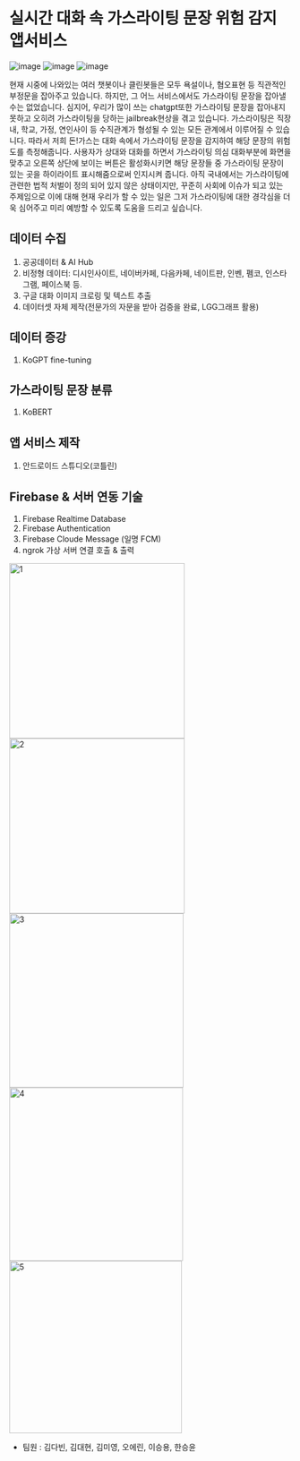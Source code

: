 # 실시간 대화 속 가스라이팅 문장 위험 감지 앱서비스
![image](https://github.com/eoh9/Gaslighting_chat/assets/62730155/84d4e78c-c42a-46d3-b122-dfa93299ad4e)
![image](https://github.com/eoh9/Gaslighting_chat/assets/62730155/5af50c0e-a9e5-426a-a2d8-ca52e9fc6e89)
![image](https://github.com/eoh9/Gaslighting_chat/assets/62730155/6141a18e-f3c3-4303-9011-9a20a48e51e7)

현재 시중에 나와있는 여러 챗봇이나 클린봇들은 모두 욕설이나, 혐오표현 등 직관적인 부정문을 잡아주고 있습니다.
하지만, 그 어느 서비스에서도 가스라이팅 문장을 잡아낼 수는 없었습니다. 심지어, 우리가 많이 쓰는 chatgpt또한 가스라이팅 문장을 잡아내지 못하고 오히려 가스라이팅을 당하는 jailbreak현상을 겪고 있습니다.
가스라이팅은 직장내, 학교, 가정, 연인사이 등 수직관계가 형성될 수 있는 모든 관계에서 이루어질 수 있습니다. 따라서 저희 돈!가스는 대화 속에서 가스라이팅 문장을 감지하여 해당 문장의 위험도를 측정해줍니다.
사용자가 상대와 대화를 하면서 가스라이팅 의심 대화부분에 화면을 맞추고 오른쪽 상단에 보이는 버튼은 활성화시키면 해당 문장들 중 가스라이팅 문장이 있는 곳을 하이라이트 표시해줌으로써 인지시켜 줍니다. 아직 국내에서는 가스라이팅에 관련한 법적 처벌이 정의 되어 있지 않은 상태이지만, 꾸준히 사회에 이슈가 되고 있는 주제임으로 이에 대해 현재 우리가 할 수 있는 일은 그저 가스라이팅에 대한 경각심을 더욱 심어주고 미리 예방할 수 있도록 도움을 드리고 싶습니다.

## 데이터 수집
1. 공공데이터 & AI Hub
2. 비정형 데이터: 디시인사이트, 네이버카페, 다음카페, 네이트판, 인벤, 펨코, 인스타그램, 페이스북 등.
3. 구글 대화 이미지 크로링 및 텍스트 추출
4. 데이터셋 자체 제작(전문가의 자문을 받아 검증을 완료, LGG그래프 활용)

## 데이터 증강
1. KoGPT fine-tuning

## 가스라이팅 문장 분류
1. KoBERT

## 앱 서비스 제작
1. 안드로이드 스튜디오(코틀린)

## Firebase & 서버 연동 기술
1. Firebase Realtime Database
2. Firebase Authentication
3. Firebase Cloude Message (일명 FCM)
4. ngrok 가상 서버 연결 호출 & 출력


<img width="313" alt="1" src="https://github.com/eoh9/Gaslighting_chat/assets/62730155/8a549239-ff42-481c-9240-c066ad7ae642">
<img width="313" alt="2" src="https://github.com/eoh9/Gaslighting_chat/assets/62730155/e47600f4-486e-43ab-bbd5-ad1f9c890482">
<img width="311" alt="3" src="https://github.com/eoh9/Gaslighting_chat/assets/62730155/d05a8cf3-9846-42f5-ad58-229e463c442b">
<img width="310" alt="4" src="https://github.com/eoh9/Gaslighting_chat/assets/62730155/0738566d-dc56-4c4e-8351-41882199d7bc">
<img width="308" alt="5" src="https://github.com/eoh9/Gaslighting_chat/assets/62730155/2efaf659-54a4-4d47-844e-659bbb320922">




- 팀원 : 김다빈, 김대현, 김미영, 오에린, 이승용, 한승윤
